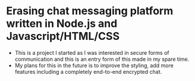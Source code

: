 # Erasing chat messaging platform written in Node.js and Javascript/HTML/CSS
- This is a project I started as I was interested in secure forms of communication and this is an entry form of this made in my spare time.
- My plans for this in the future is to improve the styling, add more features including a completely end-to-end encrypted chat.
